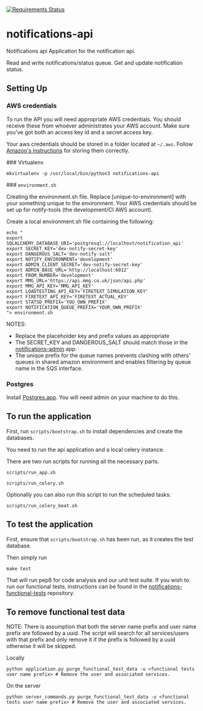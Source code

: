 [![Requirements Status](https://requires.io/github/alphagov/notifications-api/requirements.svg?branch=master)](https://requires.io/github/alphagov/notifications-api/requirements/?branch=master)

# notifications-api
Notifications api
Application for the notification api.

Read and write notifications/status queue.
Get and update notification status.

## Setting Up

### AWS credentials

To run the API you will need appropriate AWS credentials. You should receive these from whoever administrates your AWS account. Make sure you've got both an access key id and a secret access key.

Your aws credentials should be stored in a folder located at `~/.aws`. Follow [Amazon's instructions](http://docs.aws.amazon.com/cli/latest/userguide/cli-chap-getting-started.html#cli-config-files) for storing them correctly.

### Virtualenv

```
mkvirtualenv -p /usr/local/bin/python3 notifications-api
```

### `environment.sh`

Creating the environment.sh file. Replace [unique-to-environment] with your something unique to the environment. Your AWS credentials should be set up for notify-tools (the development/CI AWS account).

Create a local environment.sh file containing the following:

```
echo "
export SQLALCHEMY_DATABASE_URI='postgresql://localhost/notification_api'
export SECRET_KEY='dev-notify-secret-key'
export DANGEROUS_SALT='dev-notify-salt'
export NOTIFY_ENVIRONMENT='development'
export ADMIN_CLIENT_SECRET='dev-notify-secret-key'
export ADMIN_BASE_URL='http://localhost:6012'
export FROM_NUMBER='development'
export MMG_URL='https://api.mmg.co.uk/json/api.php'
export MMG_API_KEY='MMG_API_KEY'
export LOADTESTING_API_KEY='FIRETEXT_SIMULATION_KEY'
export FIRETEXT_API_KEY='FIRETEXT_ACTUAL_KEY'
export STATSD_PREFIX='YOU_OWN_PREFIX'
export NOTIFICATION_QUEUE_PREFIX='YOUR_OWN_PREFIX'
"> environment.sh
```

NOTES:

 * Replace the placeholder key and prefix values as appropriate
 * The SECRET_KEY and DANGEROUS_SALT should match those in the [notifications-admin](https://github.com/alphagov/notifications-admin) app.
 * The  unique prefix for the queue names prevents clashing with others' queues in shared amazon environment and enables filtering by queue name in the SQS interface.

### Postgres

Install [Postgres.app](http://postgresapp.com/). You will need admin on your machine to do this.

##  To run the application

First, run `scripts/bootstrap.sh` to install dependencies and create the databases.

You need to run the api application and a local celery instance.

There are two run scripts for running all the necessary parts.

```
scripts/run_app.sh
```

```
scripts/run_celery.sh
```

Optionally you can also run this script to run the scheduled tasks:

```
scripts/run_celery_beat.sh
```


##  To test the application

First, ensure that `scripts/bootstrap.sh` has been run, as it creates the test database.

Then simply run

```
make test
```

That will run pep8 for code analysis and our unit test suite. If you wish to run our functional tests, instructions can be found in the
[notifications-functional-tests](https://github.com/alphagov/notifications-functional-tests) repository.



## To remove functional test data

NOTE: There is assumption that both the server name prefix and user name prefix are followed by a uuid.
The script will search for all services/users with that prefix and only remove it if the prefix is followed by a uuid otherwise it will be skipped.

Locally
```
python application.py purge_functional_test_data -u <functional tests user name prefix> # Remove the user and associated services.
```

On the server
```
python server_commands.py purge_functional_test_data -u <functional tests user name prefix> # Remove the user and associated services.
```
